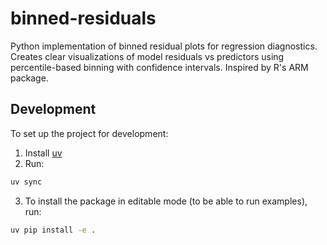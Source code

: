 # binned-residuals
Python implementation of binned residual plots for regression diagnostics. Creates clear visualizations of model residuals vs predictors using percentile-based binning with confidence intervals. Inspired by R's ARM package.

## Development

To set up the project for development:

1. Install [uv](https://docs.astral.sh/uv/getting-started/installation/)
2. Run:
```bash
uv sync
```
3. To install the package in editable mode (to be able to run examples), run:
```bash
uv pip install -e .
```
